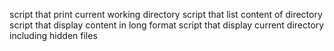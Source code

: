 script that print current working directory
script that list content of directory
script that display content in long format
script that display current directory including hidden files
